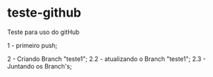 # teste-github
Teste para uso do gitHub

1 - primeiro push;

2 - Criando Branch "teste1";
    2.2 - atualizando o Branch "teste1";
    2.3 - Juntando os Branch's;